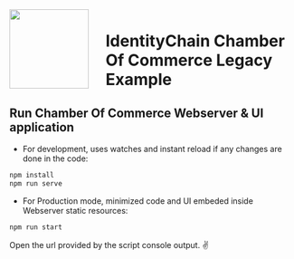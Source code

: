 <img src="https://id-chain.github.io/square-logo300x300.png" align="left" height="140px" style="margin-right: 30px;" />

# IdentityChain Chamber Of Commerce Legacy Example

## Run Chamber Of Commerce Webserver & UI application

- For development, uses watches and instant reload if any changes are done in the code:

```bash
npm install
npm run serve
```

- For Production mode, minimized code and UI embeded inside Webserver static resources:

```bash
npm run start
```

Open the url provided by the script console output. :v:
